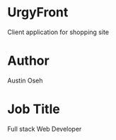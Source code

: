 # UrgyFront

Client application for shopping site

# Author
Austin Oseh

# Job Title
Full stack Web Developer